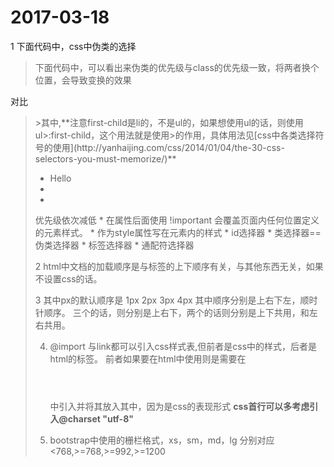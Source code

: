 # 2017-03-18
1 下面代码中，css中伪类的选择

>下面代码中，可以看出来伪类的优先级与class的优先级一致，将两者换个位置，会导致变换的效果
<style type="text/css">    
        #first li.list{color: green;}
        #first li:first-child{color: red;}
</style>
对比
><style type="text/css">    
        #first ul.list{color: green;}
        #first ul:first-child{color: red;}
</style>
>其中,**注意first-child是li的，不是ul的，如果想使用ul的话，则使用ul>:first-child，这个用法就是使用>的作用，具体用法见[css中各类选择符号的使用](http://yanhaijing.com/css/2014/01/04/the-30-css-selectors-you-must-memorize/)**
<!DOCTYPE html>
<html>
<head>
    <title></title>
</head>
<body>
<ul>
    <li class='list'>Hello</li>
    <li></li>
    <li></li>
</ul>
</body>
</html>
优先级依次减低
* 在属性后面使用 !important 会覆盖页面内任何位置定义的元素样式。
* 作为style属性写在元素内的样式
* id选择器
* 类选择器==伪类选择器
* 标签选择器
* 通配符选择器

2 html中文档的加载顺序是与标签的上下顺序有关，与其他东西无关，如果不设置css的话。

3 其中px的默认顺序是 1px 2px 3px 4px 其中顺序分别是上右下左，顺时针顺序。
  三个的话，则分别是上右下，两个的话则分别是上下共用，和左右共用。


4. @import 与link都可以引入css样式表,但前者是css中的样式，后者是html的标签。
 前者如果要在html中使用则是需要在<header></header>中引入<style type="text/css"></style>并将其放入其中，因为是css的表现形式 **css首行可以多考虑引入@charset "utf-8"**

5. bootstrap中使用的栅栏格式，xs，sm，md，lg 分别对应 <768,>=768,>=992,>=1200 

